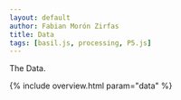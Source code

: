 ```yaml
---
layout: default
author: Fabian Morón Zirfas
title: Data
tags: [basil.js, processing, P5.js]
---
```


The Data.

{% include overview.html param="data" %}